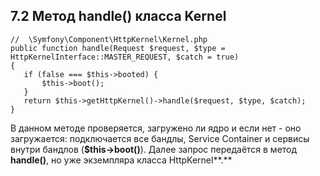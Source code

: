 ## 7.2 Метод handle() класса Kernel
```
//  \Symfony\Component\HttpKernel\Kernel.php
public function handle(Request $request, $type = HttpKernelInterface::MASTER_REQUEST, $catch = true)
{
   if (false === $this->booted) {
       $this->boot();
   }
   return $this->getHttpKernel()->handle($request, $type, $catch);
}
```
В данном методе проверяется, загружено ли ядро и если нет - оно загружается: подключается все бандлы, Service Container и сервисы внутри бандлов (**$this->boot()**). Далее запроc передаётся в метод **handle()**, но уже экземпляра класса HttpKernel**.**